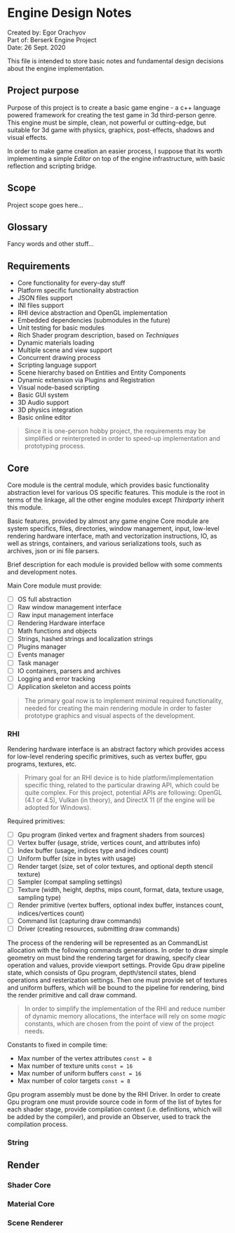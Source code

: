 # Engine Design Notes

Created by: Egor Orachyov  
Part of: Berserk Engine Project   
Date: 26 Sept. 2020

This file is intended to store basic notes and fundamental design decisions
about the engine implementation. 

## Project purpose

Purpose of this project is to create a basic game engine - a c++ language powered
framework for creating the test game in 3d third-person genre. This engine must 
be simple, clean, not powerful or cutting-edge, but suitable for 3d game with 
physics, graphics, post-effects, shadows and visual effects.

In order to make game creation an easier process, I suppose that its worth implementing
a simple *Editor* on top of the engine infrastructure, with basic reflection and scripting bridge.

## Scope

Project scope goes here...

## Glossary

Fancy words and other stuff...

## Requirements

- Core functionality for every-day stuff
- Platform specific functionality abstraction
- JSON files support
- INI files support
- RHI device abstraction and OpenGL implementation
- Embedded dependencies (submodules in the future)
- Unit testing for basic modules
- Rich Shader program description, based on *Techniques*
- Dynamic materials loading
- Multiple scene and view support
- Concurrent drawing process 
- Scripting language support
- Scene hierarchy based on Entities and Entity Components
- Dynamic extension via Plugins and Registration
- Visual node-based scripting
- Basic GUI system
- 3D Audio support
- 3D physics integration
- Basic online editor 

> Since it is one-person hobby project, the requirements may be simplified or
> reinterpreted in order to speed-up implementation and prototyping process.

## Core

Core module is the central module, which provides basic functionality abstraction level
for various OS specific features. This module is the root in terms of the linkage,
all the other engine modules except *Thirdparty* inherit this module.

Basic features, provided by almost any game engine Core module are system specifics,
files, directories, window management, input, low-level rendering hardware interface,
math and vectorization instructions, IO, as well as strings, containers, and
various serializations tools, such as archives, json or ini file parsers.

Brief description for each module is provided bellow with some comments and development notes.

Main Core module must provide:
- [ ] OS full abstraction
- [ ] Raw window management interface
- [ ] Raw input management interface
- [ ] Rendering Hardware interface
- [ ] Math functions and objects
- [ ] Strings, hashed strings and localization strings
- [ ] Plugins manager
- [ ] Events manager
- [ ] Task manager
- [ ] IO containers, parsers and archives
- [ ] Logging and error tracking
- [ ] Application skeleton and access points

> The primary goal now is to implement minimal required functionality, needed for 
> creating the main rendering module in order to faster prototype graphics and
> visual aspects of the development.

### RHI

Rendering hardware interface is an abstract factory which provides access for low-level
rendering specific primitives, such as vertex buffer, gpu programs, textures, etc.

> Primary goal for an RHI device is to hide platform/implementation specific thing,
> related to the particular drawing API, which could be quite complex. For this 
> project, potential APIs are following: OpenGL (4.1 or 4.5), Vulkan (in theory),
> and DirectX 11 (if the engine will be adopted for Windows).

Required primitives:

- [ ] Gpu program (linked vertex and fragment shaders from sources)
- [ ] Vertex buffer (usage, stride, vertices count, and attributes info)
- [ ] Index buffer (usage, indices type and indices count)
- [ ] Uniform buffer (size in bytes with usage)
- [ ] Render target (size, set of color textures, and optional depth stencil texture)
- [ ] Sampler (compat sampling settings)
- [ ] Texture (width, height, depths, mips count, format, data, texture usage, sampling type)
- [ ] Render primitive (vertex buffers, optional index buffer, instances count, indices/vertices count)
- [ ] Command list (capturing draw commands)
- [ ] Driver (creating resources, submitting draw commands)

The process of the rendering will be represented as an CommandList allocation with
the following commands generations. In order to draw simple geometry on must
bind the rendering target for drawing, specify clear operation and values,
provide viewport settings. Provide Gpu draw pipeline state, which consists of 
Gpu program, depth/stencil states, blend operations and resterization settings.
Then one must provide set of textures and uniform buffers, which will be bound 
to the pipeline for rendering, bind the render primitive and call draw command.

> In order to simplify the implementation of the RHI and reduce number of dynamic
> memory allocations, the interface will rely on some *magic* constants, which are
> chosen from the point of view of the project needs.

Constants to fixed in compile time:
- Max number of the vertex attributes `const = 8`
- Max number of texture units `const = 16`
- Max number of uniform buffers `const = 16`
- Max number of color targets `const = 8`

Gpu program assembly must be done by the RHI Driver. In order to create Gpu 
program one must provide source code in form of the list of bytes for each
shader stage, provide compilation context (i.e. definitions, which will be added
by the compiler), and provide an Observer, used to track the compilation process.

### String

## Render

### Shader Core

### Material Core

### Scene Renderer

